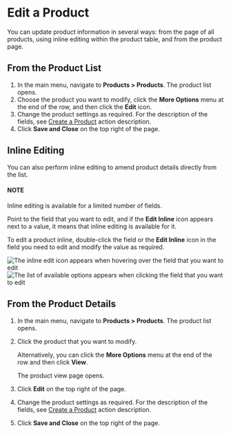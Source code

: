 <a id="doc-products-actions-edit"></a>

# Edit a Product

You can update product information in several ways: from the page of all products, using inline editing within the product table, and from the product page.

<a id="doc-products-actions-edit-fromgrid"></a>

## From the Product List

1. In the main menu, navigate to **Products > Products**. The product list opens.
2. Choose the product you want to modify, click the <i class="fa fa-ellipsis-h fa-lg" aria-hidden="true"></i> **More Options** menu at the end of the row, and then click the <i class="fa fa-edit fa-lg" aria-hidden="true"></i> **Edit** icon.
3. Change the product settings as required. For the description of the fields, see [Create a Product](../index.md#doc-products-actions-create) action description.
4. Click **Save and Close** on the top right of the page.

## Inline Editing

You can also perform inline editing to amend product details directly from the list.

#### NOTE
Inline editing is available for a limited number of fields.

Point to the field that you want to edit, and if the <i class="fas fa-pencil-alt" aria-hidden="true"></i> **Edit Inline** icon appears next to a value, it means that inline editing is available for it.

To edit a product inline, double-click the field or the <i class="fas fa-pencil-alt" aria-hidden="true"></i> **Edit Inline** icon in the field you need to edit and modify the value as required.

![The inline edit icon appears when hovering over the field that you want to edit](user/img/products/products/ProductInlineEditing.png)![The list of available options appears when clicking the field that you want to edit](user/img/products/products/ProductInlineEditing2.png)

<a id="doc-products-actions-edit-fromviewpage"></a>

## From the Product Details

1. In the main menu, navigate to **Products > Products**. The product list opens.
2. Click the product that you want to modify.

   Alternatively, you can click the <i class="fa fa-ellipsis-h fa-lg" aria-hidden="true"></i> **More Options** menu at the end of the row and then click <i class="fa fa-eye fa-lg" aria-hidden="true"></i> **View**.

   The product view page opens.
3. Click **Edit** on the top right of the page.
4. Change the product settings as required. For the description of the fields, see [Create a Product](../index.md#doc-products-actions-create) action description.
5. Click **Save and Close** on the top right of the page.

<!-- fa-bars = fa-navicon -->
<!-- Ic Tiles is used as Set As Default in saved views, and as tiles in display layout options -->
<!-- IcPencil refers to Rename in Commerce and Inline Editing in CRM -->
<!-- Check mark in the square. -->
<!-- SortDesc is also used as drop-down arrow -->
<!-- A -->
<!-- B -->
<!-- C -->
<!-- D -->
<!-- E -->
<!-- F -->
<!-- G -->
<!-- H -->
<!-- I -->
<!-- L -->
<!-- M -->
<!-- P -->
<!-- R -->
<!-- S -->
<!-- T -->
<!-- U -->
<!-- Z -->
